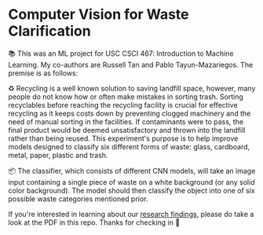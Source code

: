 # Computer Vision for Waste Clarification

📚 This was an ML project for USC CSCI 467: Introduction to Machine Learning. My co-authors are Russell Tan and Pablo Tayun-Mazariegos. The premise is as follows:

♻️ Recycling is a well known solution to saving landfill space, however, many people do not know how or often make mistakes in sorting trash. Sorting recyclables before reaching the recycling facility is crucial for effective recycling as it keeps costs down by preventing clogged machinery and the need of manual sorting in the facilities. If contaminants were to pass, the final product would be deemed unsatisfactory and thrown into the landfill rather than being reused. This experiment's purpose is to help improve models designed to classify six different forms of waste: glass, cardboard, metal, paper, plastic and trash.

📦 The classifier, which consists of different CNN models, will take an image input containing a single piece of waste on a white background (or any solid color background). The model should then classify the object into one of six possible waste categories mentioned prior.

If you're interested in learning about our [research findings](https://github.com/scottsus/TrashCNN/blob/main/Final_Report.pdf), please do take a look at the PDF in this repo. Thanks for checking in 👋
